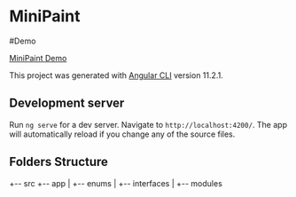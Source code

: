 # MiniPaint

#Demo 
<p><a href="https://rustamlevkovski.github.io/Innowise-lab-internship-Level-2-Mini-paint/">MiniPaint Demo</a> </p>

This project was generated with [Angular CLI](https://github.com/angular/angular-cli) version 11.2.1.

## Development server

Run `ng serve` for a dev server. Navigate to `http://localhost:4200/`. The app will automatically reload if you change any of the source files.

## Folders Structure 

+-- src 
+-- app 
| +-- enums
| +-- interfaces
| +-- modules
